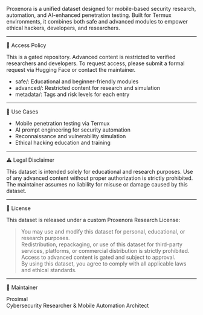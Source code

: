 Proxenora is a unified dataset designed for mobile-based security research, automation, and AI-enhanced penetration testing. Built for Termux environments, it combines both safe and advanced modules to empower ethical hackers, developers, and researchers.

---

🔐 Access Policy

This is a gated repository. Advanced content is restricted to verified researchers and developers. To request access, please submit a formal request via Hugging Face or contact the maintainer.

- safe/: Educational and beginner-friendly modules  
- advanced/: Restricted content for research and simulation  
- metadata/: Tags and risk levels for each entry  

---

🧠 Use Cases

- Mobile penetration testing via Termux  
- AI prompt engineering for security automation  
- Reconnaissance and vulnerability simulation  
- Ethical hacking education and training  

---

⚠️ Legal Disclaimer

This dataset is intended solely for educational and research purposes. Use of any advanced content without proper authorization is strictly prohibited. The maintainer assumes no liability for misuse or damage caused by this dataset.

---

📜 License

This dataset is released under a custom Proxenora Research License:

> You may use and modify this dataset for personal, educational, or research purposes.  
> Redistribution, repackaging, or use of this dataset for third-party services, platforms, or commercial distribution is strictly prohibited.  
> Access to advanced content is gated and subject to approval.  
> By using this dataset, you agree to comply with all applicable laws and ethical standards.

---

🧩 Maintainer

Proximal  
Cybersecurity Researcher & Mobile Automation Architect
